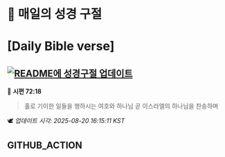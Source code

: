 # 🙏 매일의 성경 구절
# [Daily Bible verse]
## [![README에 성경구절 업데이트](https://github.com/DONGSUKA/first_test/actions/workflows/update-readme-bible.yml/badge.svg)](https://github.com/DONGSUKA/first_test/actions/workflows/update-readme-bible.yml)
<!-- START_BIBLE_VERSE -->
📖 **시편 72:18**
> 홀로 기이한 일들을 행하시는 여호와 하나님 곧 이스라엘의 하나님을 찬송하며

🕊️ _업데이트 시각: 2025-08-20 16:15:11 KST_
  <!-- END_BIBLE_VERSE -->
## GITHUB_ACTION
